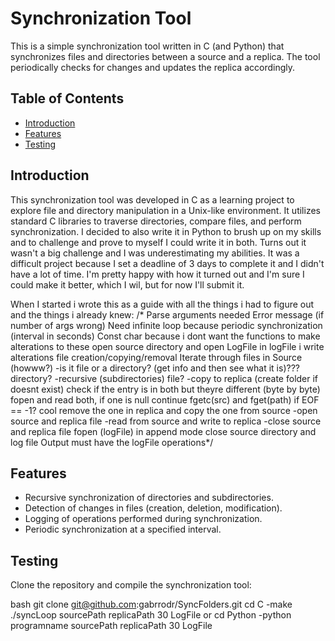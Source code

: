 # Synchronization Tool

This is a simple synchronization tool written in C (and Python) that synchronizes files and directories between a source and a replica.
The tool periodically checks for changes and updates the replica accordingly.

## Table of Contents
- [Introduction](#introduction)
- [Features](#features)
- [Testing](#testing)

## Introduction

This synchronization tool was developed in C as a learning project to explore file and directory manipulation in a Unix-like environment.
It utilizes standard C libraries to traverse directories, compare files, and perform synchronization.
I decided to also write it in Python to brush up on my skills and to challenge and prove to myself I could write it in both.
Turns out it wasn't a big challenge and I was underestimating my abilities.
It was a difficult project because I set a deadline of 3 days to complete it and I didn't have a lot of time.
I'm pretty happy with how it turned out and I'm sure I could make it better, which I wil, but for now I'll submit it.

When I started i wrote this as a guide with all the things i had to figure out and the things i already knew:
/*
Parse arguments needed
Error message (if number of args wrong)
Need infinite loop because periodic synchronization (interval in seconds)
Const char because i dont want the functions to make alterations to these
open source directory and open LogFile
    in logFile i write alterations 
        file creation/copying/removal
Iterate through files in Source (howww?)
    -is it file or a directory?
    (get info and then see what it is)???
    directory?
        -recursive (subdirectories)
    file?
        -copy to replica (create folder if doesnt exist)
                check if the entry is in both but theyre different (byte by byte)
                    fopen and read both, if one is null continue
                    fgetc(src) and fget(path)
                    if EOF == -1? cool
                    remove the one in replica and copy the one from source
        -open source and replica file
        -read from source and write to replica
            -close source and replica file
    fopen (logFile) in append mode
close source directory and log file
Output must have the logFile operations*/
## Features

- Recursive synchronization of directories and subdirectories.
- Detection of changes in files (creation, deletion, modification).
- Logging of operations performed during synchronization.
- Periodic synchronization at a specified interval.

## Testing

Clone the repository and compile the synchronization tool:

bash
git clone git@github.com:gabrrodr/SyncFolders.git
cd C
-make
./syncLoop sourcePath replicaPath 30 LogFile
or
cd Python
-python programname sourcePath replicaPath 30 LogFile
